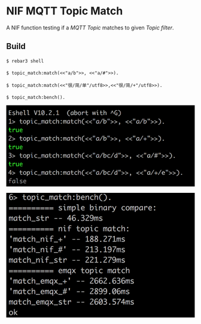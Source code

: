 NIF MQTT Topic Match
====================

A NIF function testing if a *MQTT Topic* matches to given *Topic filter*.

Build
-----

    $ rebar3 shell
    
    $ topic_match:match(<<"a/b">>, <<"a/#">>).

    $ topic_match:match(<<"很/简/单"/utf8>>,<<"很/简/+"/utf8>>).

    $ topic_match:bench().

![Alt text](images/match.png?raw=true "Title")

![Alt text](images/bench.png?raw=true "Title")
